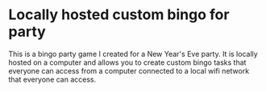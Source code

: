 # Locally hosted custom bingo for party

This is a bingo party game I created for a New Year's Eve party. It is locally hosted on a computer and allows you to create custom bingo tasks that everyone can access from a computer connected to a local wifi network that everyone can access.
